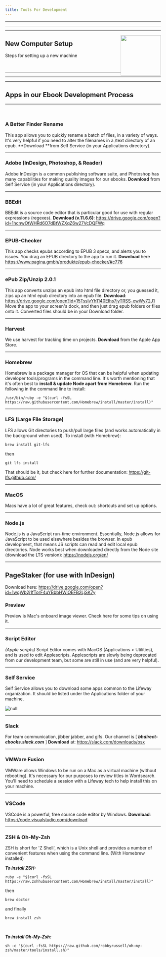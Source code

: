 ```yaml
---
title: Tools For Development
---
```

<hr /><hr />

<hr />

<img src="http://oldcomputers.net/pics/appleii-system.jpg" width="130" style="float: right" />

## New Computer Setup

Steps for setting up a new machine

<div>&nbsp;</div>

<hr />

<hr />

<hr />

## Apps in our Ebook Development Process

<hr />

<div>&nbsp;</div>

### A Better Finder Rename

This app allows you to quickly rename a batch of files, in a variety of ways. It's very helpful if you need to alter the filenames in a /text directory of an epub. **Download **from Self Service (in your Applications directory).

<hr />

### Adobe (InDesign, Photoshop, & Reader)

Adobe InDesign is a common publishing software suite, and Photoshop has many capabilities for making quality images for our ebooks. **Download** from Self Service (in your Applications directory).

<hr />

### BBEdit

BBEdit is a source code editor that is particular good for use with regular expressions (regexes). **Download (v.11.6.6)**: <https://drive.google.com/open?id=1hcnwOtWHRd6O7dBtWZXqZ6w27VcDQFWq>

<hr />

### EPUB-Checker

This app checks epubs according to EPUB 3 specs, and alerts you to issues. You drag an EPUB directory to the app to run it. **Download** here <https://www.pagina.gmbh/produkte/epub-checker/#c776> 

<hr />

### ePub Zip/Unzip 2.0.1

This app converts unzips an epub into html file directory or, you guessed it, zips up an html epub directory into an epub file. **Download**: <https://drive.google.com/open?id=15TssIvYh1140EIhs7jyTRSS-ewWy72J1> Move the app to your screen's dock, and then just drag epub folders or files onto it. Converted files should be in your Download folder.

<hr />

### Harvest

We use harvest for tracking time on projects. **Download** from the Apple App Store.

<hr />

### Homebrew

Homebrew is a package manager for OS that can be helpful when updating developer tools/programs in the command line. It's worth mentioning that it's often best to <b>install & update Node apart from Homebrew</b>. Run the following in the command line to install:

```
/usr/bin/ruby -e "$(curl -fsSL https://raw.githubusercontent.com/Homebrew/install/master/install)"
```

<hr />

### LFS (Large File Storage)

LFS allows Git directories to push/pull large files (and works automatically in the background when used). To install (with Homebrew):

```
brew install git-lfs
```

then

```
git lfs install
```

That should be it, but check here for further documentation: <https://git-lfs.github.com/>

<hr />

### MacOS

Macs have a lot of great features, check out: shortcuts and set up options.

<hr />

### Node.js

Node.js is a JavaScript run-time environment. Essentially, Node.js allows for JavaScript to be used elsewhere besides the browser. In epub development, that means JS scripts can read and edit local epub directories. Node works best when downloaded directly from the Node site (download the LTS version):  <https://nodejs.org/en/>

<hr />

## PageStaker (for use with InDesign)

Download here: <https://drive.google.com/open?id=1wgWb2j1fTorF4uYBbbHWiOEFB2LjSK7y>

### Preview

Preview is Mac's onboard image viewer. Check here for some tips on using it.

<hr />

### Script Editor

_(Apple scripts)_ Script Editor comes with MacOS (Applications > Utilities), and is used to edit Applescripts. Applescripts are slowly being deprecated from our development team, but some are still in use (and are very helpful).

<hr />

### Self Service

Self Service allows you to download some apps common to the Lifeway organization. It should be listed under the Applications folder of your machine. 

![null](/assets/images/uploads/screen-shot-2018-09-17-at-4.02.29-pm.png)

<hr />

### Slack

For team communication, jibber jabber, and gifs. Our channel is [ **_bhdirect-ebooks.slack.com_** ] **Download** at: <https://slack.com/downloads/osx>

<hr />

### VMWare Fusion

VMWare allows Windows to be run on a Mac as a virtual machine (without rebooting). It's necessary for our purposes to review titles in Wordsearch. You'll need to schedule a session with a Lifeway tech to help install this on your machine.

<hr />

### VSCode

VSCode is a powerful, free source code editor by Windows. **Download**: <https://code.visualstudio.com/download> 

<hr />

### ZSH & Oh-My-Zsh

ZSH is short for 'Z Shell', which is a Unix shell and provides a number of convenient features when using the command line. (With Homebrew installed) 

<b>_To install ZSH:</b>_

```
ruby -e "$(curl -fsSL https://raw.zshhubusercontent.com/Homebrew/install/master/install)"
```

then

```
brew doctor
```

and finally

```
brew install zsh
```

<div>&nbsp;</div>

<b>_To install Oh-My-Zsh:</b>_

```
sh -c "$(curl -fsSL https://raw.github.com/robbyrussell/oh-my-zsh/master/tools/install.sh)"
```

<div>&nbsp;</div>
